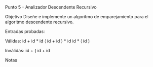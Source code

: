 Punto 5 - Analizador Descendente Recursivo

Objetivo
Diseñe e implemente un algoritmo de emparejamiento para el algoritmo descendente recursivo.

Entradas probadas:

Válidas:
id + id * id
( id + id ) * id
id * ( id )


Inválidas:
id +
( id + id

Notas
